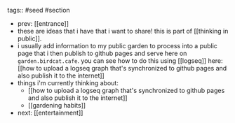 tags:: #seed #section

- prev: [[entrance]]
- these are ideas that i have that i want to share! this is part of [[thinking in public]].
- i usually add information to my public garden to process into a public page that i then publish to github pages and serve here on `garden.birdcat.cafe`. you can see how to do this using [[logseq]] here: [[how to upload a logseq graph that's synchronized to github pages and also publish it to the internet]]
- things i'm currently thinking about:
	- [[how to upload a logseq graph that's synchronized to github pages and also publish it to the internet]]
	- [[gardening habits]]
- next: [[entertainment]]